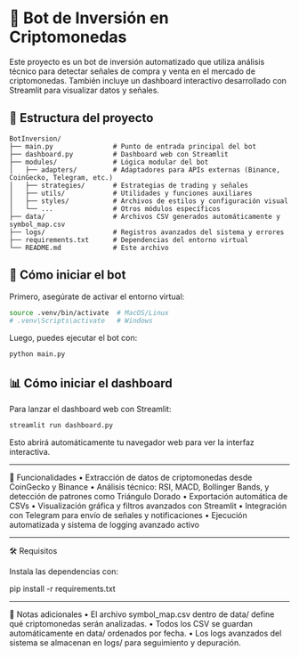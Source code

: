 # 🤖 Bot de Inversión en Criptomonedas

Este proyecto es un bot de inversión automatizado que utiliza análisis técnico para detectar señales de compra y venta en el mercado de criptomonedas. También incluye un dashboard interactivo desarrollado con Streamlit para visualizar datos y señales.

## 📂 Estructura del proyecto

```
BotInversion/
├── main.py               # Punto de entrada principal del bot
├── dashboard.py          # Dashboard web con Streamlit
├── modules/              # Lógica modular del bot
│   ├── adapters/         # Adaptadores para APIs externas (Binance, CoinGecko, Telegram, etc.)
│   ├── strategies/       # Estrategias de trading y señales
│   ├── utils/            # Utilidades y funciones auxiliares
│   ├── styles/           # Archivos de estilos y configuración visual
│   └── ...               # Otros módulos específicos
├── data/                 # Archivos CSV generados automáticamente y symbol_map.csv
├── logs/                 # Registros avanzados del sistema y errores
├── requirements.txt      # Dependencias del entorno virtual
└── README.md             # Este archivo
```

## 🚀 Cómo iniciar el bot

Primero, asegúrate de activar el entorno virtual:

```bash
source .venv/bin/activate  # MacOS/Linux
# .venv\Scripts\activate   # Windows
```

Luego, puedes ejecutar el bot con:

```bash
python main.py
```

## 📊 Cómo iniciar el dashboard

Para lanzar el dashboard web con Streamlit:

```bash
streamlit run dashboard.py
```

Esto abrirá automáticamente tu navegador web para ver la interfaz interactiva.

---

🧠 Funcionalidades
• Extracción de datos de criptomonedas desde CoinGecko y Binance
• Análisis técnico: RSI, MACD, Bollinger Bands, y detección de patrones como Triángulo Dorado
• Exportación automática de CSVs
• Visualización gráfica y filtros avanzados con Streamlit
• Integración con Telegram para envío de señales y notificaciones
• Ejecución automatizada y sistema de logging avanzado activo

---

🛠️ Requisitos

Instala las dependencias con:

pip install -r requirements.txt

---

📌 Notas adicionales
• El archivo symbol_map.csv dentro de data/ define qué criptomonedas serán analizadas.
• Todos los CSV se guardan automáticamente en data/ ordenados por fecha.
• Los logs avanzados del sistema se almacenan en logs/ para seguimiento y depuración.

```

```
